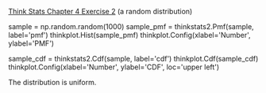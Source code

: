 [Think Stats Chapter 4 Exercise 2](http://greenteapress.com/thinkstats2/html/thinkstats2005.html#toc41) (a random distribution)

sample = np.random.random(1000)
sample_pmf = thinkstats2.Pmf(sample, label='pmf')
thinkplot.Hist(sample_pmf)
thinkplot.Config(xlabel='Number', ylabel='PMF')

sample_cdf = thinkstats2.Cdf(sample, label='cdf')
thinkplot.Cdf(sample_cdf)
thinkplot.Config(xlabel='Number', ylabel='CDF', loc='upper left')

The distribution is uniform.
